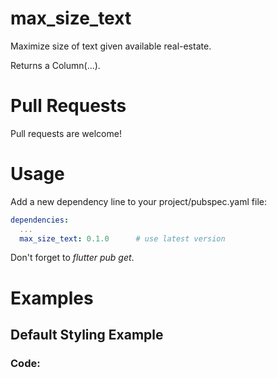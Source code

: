 # max_size_text

Maximize size of text given available real-estate.

Returns a Column(...).


# Pull Requests
Pull requests are welcome!


# Usage
Add a new dependency line to your project/pubspec.yaml file:

```yaml
dependencies:
  ...
  max_size_text: 0.1.0      # use latest version
```

Don't forget to *flutter pub get*.


# Examples
## Default Styling Example
### Code:
